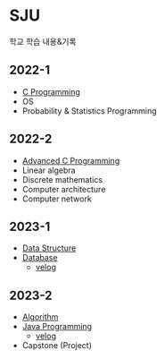 # SJU
학교 학습 내용&기록

## 2022-1
- <a href="https://github.com/ABCganada/SJU/tree/main/2022-1/C-programming">C Programming</a>
- OS
- Probability & Statistics Programming

## 2022-2
- <a href="https://github.com/ABCganada/SJU/tree/main/2022-2/Advanced.C">Advanced C Programming</a>
- Linear algebra
- Discrete mathematics
- Computer architecture
- Computer network

## 2023-1
- <a href="https://github.com/ABCganada/SJU/tree/main/2023-1/Datastructure">Data Structure</a>
- <a href="https://github.com/ABCganada/SJU/tree/main/2023-1/Database">Database</a>
  - <a href="https://velog.io/@mk9712/Database-Design">velog</a>

## 2023-2
- <a href="https://github.com/ABCganada/SJU/tree/main/2023-2/algorithm">Algorithm</a>
- <a href="https://github.com/ABCganada/SJU/tree/main/2023-2/java">Java Programming</a>
  - <a href="https://velog.io/@mk9712/Java-1.-Class">velog</a>
- Capstone (Project)
